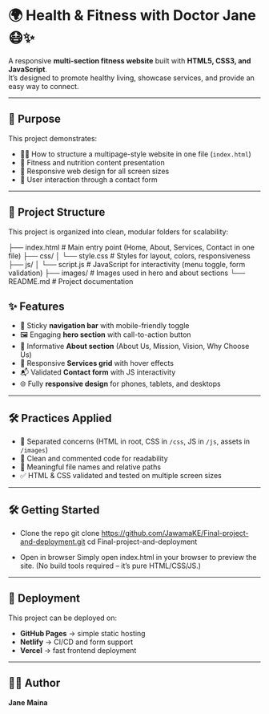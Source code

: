 # 🌍 Health & Fitness with Doctor Jane 😷✨

A responsive **multi-section fitness website** built with **HTML5, CSS3, and JavaScript**.  
It’s designed to promote healthy living, showcase services, and provide an easy way to connect.

---

## 🎯 Purpose

This project demonstrates:

- 🏋️‍♀️ How to structure a multipage-style website in one file (`index.html`)
- 🍏 Fitness and nutrition content presentation
- 📱 Responsive web design for all screen sizes
- 💬 User interaction through a contact form

---

## 📂 Project Structure

This project is organized into clean, modular folders for scalability:

├── index.html # Main entry point (Home, About, Services, Contact in one file)
├── css/
│ └── style.css # Styles for layout, colors, responsiveness
├── js/
│ └── script.js # JavaScript for interactivity (menu toggle, form validation)
├── images/ # Images used in hero and about sections
└── README.md # Project documentation

## ✨ Features

- 🔗 Sticky **navigation bar** with mobile-friendly toggle
- 🖼️ Engaging **hero section** with call-to-action button
- 📖 Informative **About section** (About Us, Mission, Vision, Why Choose Us)
- 🧩 Responsive **Services grid** with hover effects
- 📬 Validated **Contact form** with JS interactivity
- 🌐 Fully **responsive design** for phones, tablets, and desktops

---

## 🛠️ Practices Applied

- 📂 Separated concerns (HTML in root, CSS in `/css`, JS in `/js`, assets in `/images`)
- 🧹 Clean and commented code for readability
- 📝 Meaningful file names and relative paths
- ✅ HTML & CSS validated and tested on multiple screen sizes

---

## 🛠️ Getting Started

- Clone the repo
  git clone https://github.com/JawamaKE/Final-project-and-deployment.git
  cd Final-project-and-deployment

- Open in browser
  Simply open index.html in your browser to preview the site. (No build tools required – it’s pure HTML/CSS/JS.)

---

## 🚀 Deployment

This project can be deployed on:

- **GitHub Pages** → simple static hosting
- **Netlify** → CI/CD and form support
- **Vercel** → fast frontend deployment

---

## 👩‍⚕️ Author

**Jane Maina**
